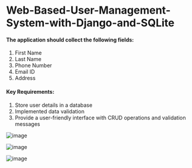 # Web-Based-User-Management-System-with-Django-and-SQLite

#### The application should collect the following fields:

1. First Name
2. Last Name
3. Phone Number
4. Email ID
5. Address

#### Key Requirements:

1. Store user details in a database
2. Implemented data validation
3. Provide a user-friendly interface with CRUD operations and validation messages

![image](https://github.com/user-attachments/assets/7a999291-ac1f-4fc1-a890-a5a116609f50)

![image](https://github.com/user-attachments/assets/ea27cafa-11bf-4582-9039-32fdc83cdaad)

![image](https://github.com/user-attachments/assets/ff5e900f-2597-4b00-9e12-ccae7b85d034)

